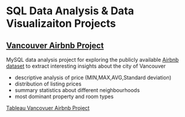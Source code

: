 # SQL Data Analysis & Data Visualizaiton Projects

## [Vancouver Airbnb Project](https://github.com/PapazF/PortfolioProjects/blob/main/Vancouver%20Airbnb%20Data%20Analysis.sql)

MySQL data analysis project for exploring the publicly available [Airbnb dataset](http://insideairbnb.com/) to extract interesting insights about the city of Vancouver

- descriptive analysis of price (MIN,MAX,AVG,Standard deviation)
- distribution of listing prices 
- summary statistics about different neighbourhoods
- most dominant property and room types

[Tableau Vancovuer Airbnb Project](https://public.tableau.com/app/profile/filip.papaz/viz/VancouverAirbnbDataAnalysis/Dashboard3) 
